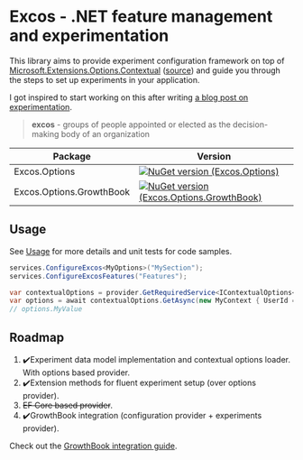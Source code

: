 # Excos - .NET feature management and experimentation

This library aims to provide experiment configuration framework on top of [Microsoft.Extensions.Options.Contextual](https://www.nuget.org/packages/Microsoft.Extensions.Options.Contextual) ([source](https://github.com/dotnet/extensions/tree/main/src/Libraries/Microsoft.Extensions.Options.Contextual)) and guide you through the steps to set up experiments in your application.

I got inspired to start working on this after writing [a blog post on experimentation](https://devblog.dziubiak.pl/web/02-experimentation/).

> **excos** - groups of people appointed or elected as the decision-making body of an organization

| Package | Version |
| ------- | ------- |
| Excos.Options            | [![NuGet version (Excos.Options)](https://img.shields.io/nuget/v/Excos.Options.svg)](https://www.nuget.org/packages/Excos.Options/) |
| Excos.Options.GrowthBook | [![NuGet version (Excos.Options.GrowthBook)](https://img.shields.io/nuget/v/Excos.Options.GrowthBook.svg)](https://www.nuget.org/packages/Excos.Options.GrowthBook/) |

## Usage

See [Usage](docs/Usage.md) for more details and unit tests for code samples.

```csharp
services.ConfigureExcos<MyOptions>("MySection");
services.ConfigureExcosFeatures("Features");

var contextualOptions = provider.GetRequiredService<IContextualOptions<MyOptions>>();
var options = await contextualOptions.GetAsync(new MyContext { UserId = "deadbeef" }, default);
// options.MyValue
```

## Roadmap

1. ✔️Experiment data model implementation and contextual options loader. With options based provider.
2. ✔️Extension methods for fluent experiment setup (over options provider).
3. ~~EF Core based provider~~.
4. ✔️GrowthBook integration (configuration provider + experiments provider).

Check out the [GrowthBook integration guide](docs/GrowthBookGuide.md).
